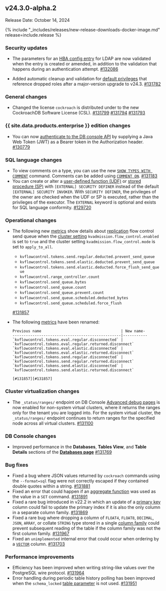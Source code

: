 ## v24.3.0-alpha.2

Release Date: October 14, 2024

{% include "_includes/releases/new-release-downloads-docker-image.md" release=include.release %}

<h3 id="v24-3-0-alpha-2-security-updates">Security updates</h3>

- The parameters for an [HBA config entry](/docs/v24.3/security-reference/authentication.md#hba-configuration-syntax) for LDAP are now validated when the entry is created or amended, in addition to the validation that happens during an authentication attempt. [#132086][#132086]

- Added automatic cleanup and validation for [default privileges](/docs/v24.3/security-reference/authorization.md#default-privileges) that reference dropped roles after a major-version upgrade to v24.3. [#131782][#131782]

<h3 id="v24-3-0-alpha-2-general-changes">General changes</h3>

- Changed the license `cockroach` is distributed under to the new CockroachDB Software License (CSL). [#131799][#131799] [#131794][#131794] [#131793][#131793]

<h3 id="v24-3-0-alpha-2-{{-site.data.products.enterprise-}}-edition-changes">{{ site.data.products.enterprise }} edition changes</h3>

- You can now [authenticate to the DB console API](/docs/v24.3/ui-overview.md#authentication) by supplying a Java Web Token (JWT) as a Bearer token in the Authorization header. [#130779][#130779]

<h3 id="v24-3-0-alpha-2-sql-language-changes">SQL language changes</h3>

- To view comments on a type, you can use the new [`SHOW TYPES WITH COMMENT`](/docs/v24.3/show-types.md#) command. Comments can be added using [`COMMENT ON`](/docs/v24.3/comment-on.md). [#131183][#131183]
- You can create or alter a [user-defined function (UDF)](/docs/v24.3/user-defined-functions.md) or [stored procedure (SP)](/docs/v24.3/stored-procedures.md) with `[EXTERNAL] SECURITY DEFINER` instead of the default `[EXTERNAL] SECURITY INVOKER`. With `SECURITY DEFINER`, the privileges of the owner are checked when the UDF or SP is executed, rather than the privileges of the executor. The `EXTERNAL` keyword is optional and exists for SQL language conformity. [#129720][#129720]

<h3 id="v24-3-0-alpha-2-operational-changes">Operational changes</h3>

- The following new [metrics](/docs/v24.3/metrics.md) show details about [replication](/docs/v24.2/architecture/replication-layer.md) flow control send queue when the [cluster setting](/docs/v24.3/cluster-settings.md) `kvadmission.flow_control.enabled` is set to `true` and the cluster setting `kvadmission.flow_control.mode` is set to `apply_to_all`.
    - `kvflowcontrol.tokens.send.regular.deducted.prevent_send_queue`
    - `kvflowcontrol.tokens.send.elastic.deducted.prevent_send_queue`
    - `kvflowcontrol.tokens.send.elastic.deducted.force_flush_send_queue`
    - `kvflowcontrol.range_controller.count`
    - `kvflowcontrol.send_queue.bytes`
    - `kvflowcontrol.send_queue.count`
    - `kvflowcontrol.send_queue.prevent.count`
    - `kvflowcontrol.send_queue.scheduled.deducted_bytes`
    - `kvflowcontrol.send_queue.scheduled.force_flush`

    [#131857][#131857]

- The following [metrics](/docs/v24.3/metrics.md) have been renamed:

      Previous name                                    | New name-
      -------------------------------------------------|-----------
      `kvflowcontrol.tokens.eval.regular.disconnected` | `kvflowcontrol.tokens.eval.regular.returned.disconnect`
      `kvflowcontrol.tokens.eval.elastic.disconnected` | `kvflowcontrol.tokens.eval.elastic.returned.disconnect`
      `kvflowcontrol.tokens.send.regular.disconnected` | `kvflowcontrol.tokens.send.regular.returned.disconnect`
      `kvflowcontrol.tokens.send.elastic.disconnected` | `kvflowcontrol.tokens.send.elastic.returned.disconnect`

      [#131857][#131857]

<h3 id="v24-3-0-alpha-2-multi-tenancy">Cluster virtualization changes</h3>

- The `_status/ranges/` endpoint on DB Console [Advanced debug pages](/docs/v24.3/ui-debug-pages.md) is now enabled for non-system virtual clusters, where it returns the ranges only for the tenant you are logged into. For the system virtual cluster, the `_status/ranges/` endpoint continues to return ranges for the specified node across all virtual clusters. [#131100][#131100]

<h3 id="v24-3-0-alpha-2-db-console-changes">DB Console changes</h3>

- Improved performance in the **Databases**, **Tables View**, and **Table Details** sections of the [**Databases page**](/docs/v24.3/ui-databases-page.md)  [#131769][#131769]

<h3 id="v24-3-0-alpha-2-bug-fixes">Bug fixes</h3>

- Fixed a bug where JSON values returned by `cockroach` commands using the `--format=sql` flag were not correctly escaped if they contained double quotes within a string. [#131881][#131881]
- Fixed an error that could happen if an [aggregate function](/docs/v24.3/functions-and-operators.md#aggregate-functions) was used as the value in a `SET` command. [#131891][#131891]
- Fixed a rare bug introduced in v22.2 in which an update of a [primary key](/docs/v24.3/primary-key.md) column could fail to update the primary index if it is also the only column in a separate column family. [#131869][#131869]
- Fixed a rare bug where dropping a column of `FLOAT4`, `FLOAT8`, `DECIMAL`, `JSON`, `ARRAY`, or collate `STRING` type stored in a single [column family](/docs/v24.3/column-families.md) could prevent subsequent reading of the table if the column family was not the first column family. [#131967][#131967]
- Fixed an `unimplemented` internal error that could occur when ordering by a [`VECTOR`](/docs/v24.3/vector.md) column. [#131703][#131703]

<h3 id="v24-3-0-alpha-2-performance-improvements">Performance improvements</h3>

- Efficiency has been improved when writing string-like values over the PostgreSQL wire protocol. [#131964][#131964]
- Error handling during periodic table history polling has been improved when the `schema_locked` [table parameter](/docs/v24.3/with-storage-parameter.md#table-parameters) is not used. [#131951][#131951]

[#129720]: https://github.com/cockroachdb/cockroach/pull/129720
[#130779]: https://github.com/cockroachdb/cockroach/pull/130779
[#131183]: https://github.com/cockroachdb/cockroach/pull/131183
[#131703]: https://github.com/cockroachdb/cockroach/pull/131703
[#131714]: https://github.com/cockroachdb/cockroach/pull/131714
[#131769]: https://github.com/cockroachdb/cockroach/pull/131769
[#131782]: https://github.com/cockroachdb/cockroach/pull/131782
[#131793]: https://github.com/cockroachdb/cockroach/pull/131793
[#131794]: https://github.com/cockroachdb/cockroach/pull/131794
[#131799]: https://github.com/cockroachdb/cockroach/pull/131799
[#131805]: https://github.com/cockroachdb/cockroach/pull/131805
[#131827]: https://github.com/cockroachdb/cockroach/pull/131827
[#131857]: https://github.com/cockroachdb/cockroach/pull/131857
[#131869]: https://github.com/cockroachdb/cockroach/pull/131869
[#131881]: https://github.com/cockroachdb/cockroach/pull/131881
[#131891]: https://github.com/cockroachdb/cockroach/pull/131891
[#131951]: https://github.com/cockroachdb/cockroach/pull/131951
[#131964]: https://github.com/cockroachdb/cockroach/pull/131964
[#131967]: https://github.com/cockroachdb/cockroach/pull/131967
[#132086]: https://github.com/cockroachdb/cockroach/pull/132086
[#132100]: https://github.com/cockroachdb/cockroach/pull/132100
[#131100]: https://github.com/cockroachdb/cockroach/pull/131100
